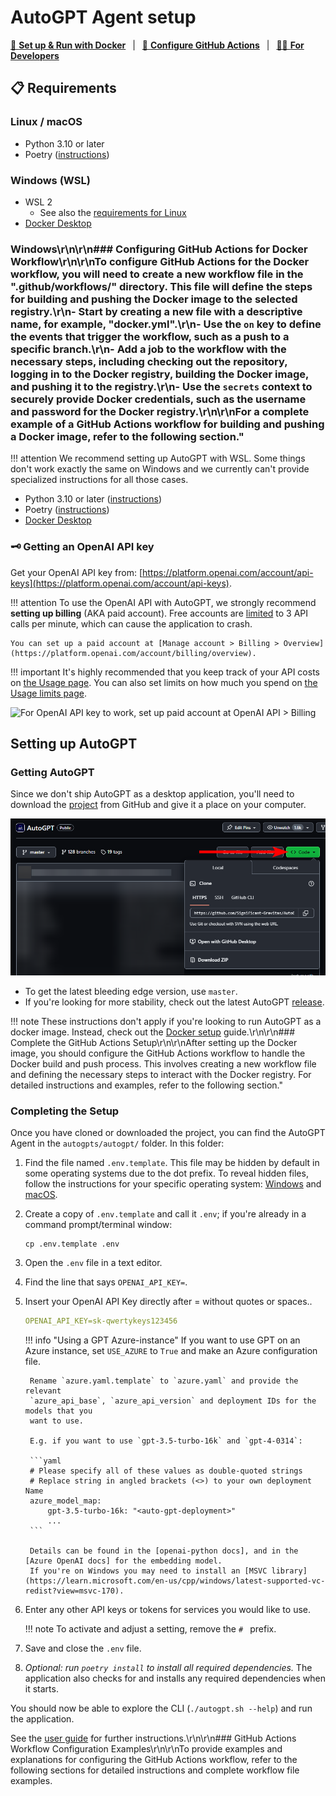 # AutoGPT Agent setup

[🐋 **Set up & Run with Docker**](./docker.md)
&ensp;|&ensp;
[🔐 **Configure GitHub Actions**](./github-actions.md)
&ensp;|&ensp;
[👷🏼 **For Developers**](./for-developers.md)

## 📋 Requirements

### Linux / macOS

- Python 3.10 or later
- Poetry ([instructions](https://python-poetry.org/docs/#installation))

### Windows (WSL)

- WSL 2
  - See also the [requirements for Linux](#linux--macos)
- [Docker Desktop](https://docs.docker.com/desktop/install/windows-install/)

### Windows\r\n\r\n### Configuring GitHub Actions for Docker Workflow\r\n\r\nTo configure GitHub Actions for the Docker workflow, you will need to create a new workflow file in the ".github/workflows/" directory. This file will define the steps for building and pushing the Docker image to the selected registry.\r\n- Start by creating a new file with a descriptive name, for example, "docker.yml".\r\n- Use the `on` key to define the events that trigger the workflow, such as a push to a specific branch.\r\n- Add a job to the workflow with the necessary steps, including checking out the repository, logging in to the Docker registry, building the Docker image, and pushing it to the registry.\r\n- Use the `secrets` context to securely provide Docker credentials, such as the username and password for the Docker registry.\r\n\r\nFor a complete example of a GitHub Actions workflow for building and pushing a Docker image, refer to the following section."

!!! attention
    We recommend setting up AutoGPT with WSL. Some things don't work exactly the same on
    Windows and we currently can't provide specialized instructions for all those cases.

- Python 3.10 or later ([instructions](https://www.tutorialspoint.com/how-to-install-python-in-windows))
- Poetry ([instructions](https://python-poetry.org/docs/#installation))
- [Docker Desktop](https://docs.docker.com/desktop/install/windows-install/)


### 🗝️ Getting an OpenAI API key

Get your OpenAI API key from:
[https://platform.openai.com/account/api-keys](https://platform.openai.com/account/api-keys).

!!! attention
    To use the OpenAI API with AutoGPT, we strongly recommend **setting up billing**
    (AKA paid account). Free accounts are [limited][openai/api limits] to 3 API calls per
    minute, which can cause the application to crash.

    You can set up a paid account at [Manage account > Billing > Overview](https://platform.openai.com/account/billing/overview).

[openai/api limits]: https://platform.openai.com/docs/guides/rate-limits/free-tier-rate-limits

!!! important
    It's highly recommended that you keep track of your API costs on [the Usage page](https://platform.openai.com/account/usage).
    You can also set limits on how much you spend on [the Usage limits page](https://platform.openai.com/account/billing/limits).

![For OpenAI API key to work, set up paid account at OpenAI API > Billing](/imgs/openai-api-key-billing-paid-account.png)


## Setting up AutoGPT

### Getting AutoGPT

Since we don't ship AutoGPT as a desktop application, you'll need to download the
[project] from GitHub and give it a place on your computer.

![Screenshot of the dialog to clone or download the repo](get-repo-dialog.png)

* To get the latest bleeding edge version, use `master`.
* If you're looking for more stability, check out the latest AutoGPT [release][releases].

[project]: https://github.com/Significant-Gravitas/AutoGPT
[releases]: https://github.com/Significant-Gravitas/AutoGPT/releases

!!! note
    These instructions don't apply if you're looking to run AutoGPT as a docker image. Instead, check out the [Docker setup](./docker.md) guide.\r\n\r\n### Complete the GitHub Actions Setup\r\n\r\nAfter setting up the Docker image, you should configure the GitHub Actions workflow to handle the Docker build and push process. This involves creating a new workflow file and defining the necessary steps to interact with the Docker registry. For detailed instructions and examples, refer to the following section."

### Completing the Setup

Once you have cloned or downloaded the project, you can find the AutoGPT Agent in the
`autogpts/autogpt/` folder. In this folder:

1. Find the file named `.env.template`. This file may
    be hidden by default in some operating systems due to the dot prefix. To reveal
    hidden files, follow the instructions for your specific operating system:
    [Windows][show hidden files/Windows] and [macOS][show hidden files/macOS].
2. Create a copy of `.env.template` and call it `.env`;
    if you're already in a command prompt/terminal window:
    ```shell
    cp .env.template .env
    ```
3. Open the `.env` file in a text editor.
4. Find the line that says `OPENAI_API_KEY=`.
5. Insert your OpenAI API Key directly after = without quotes or spaces..
    ```yaml
    OPENAI_API_KEY=sk-qwertykeys123456
    ```

    !!! info "Using a GPT Azure-instance"
        If you want to use GPT on an Azure instance, set `USE_AZURE` to `True` and
        make an Azure configuration file.

        Rename `azure.yaml.template` to `azure.yaml` and provide the relevant
        `azure_api_base`, `azure_api_version` and deployment IDs for the models that you
        want to use.

        E.g. if you want to use `gpt-3.5-turbo-16k` and `gpt-4-0314`:

        ```yaml
        # Please specify all of these values as double-quoted strings
        # Replace string in angled brackets (<>) to your own deployment Name
        azure_model_map:
            gpt-3.5-turbo-16k: "<auto-gpt-deployment>"
            ...
        ```

        Details can be found in the [openai-python docs], and in the [Azure OpenAI docs] for the embedding model.
        If you're on Windows you may need to install an [MSVC library](https://learn.microsoft.com/en-us/cpp/windows/latest-supported-vc-redist?view=msvc-170).

6. Enter any other API keys or tokens for services you would like to use.

    !!! note
        To activate and adjust a setting, remove the `# ` prefix.

7. Save and close the `.env` file.
8. _Optional: run `poetry install` to install all required dependencies._ The
    application also checks for and installs any required dependencies when it starts.

You should now be able to explore the CLI (`./autogpt.sh --help`) and run the application.

See the [user guide](../usage.md) for further instructions.\r\n\r\n### GitHub Actions Workflow Configuration Examples\r\n\r\nTo provide examples and explanations for configuring the GitHub Actions workflow, refer to the following sections for detailed instructions and complete workflow file examples.

[show hidden files/Windows]: https://support.microsoft.com/en-us/windows/view-hidden-files-and-folders-in-windows-97fbc472-c603-9d90-91d0-1166d1d9f4b5
[show hidden files/macOS]: https://www.pcmag.com/how-to/how-to-access-your-macs-hidden-files
